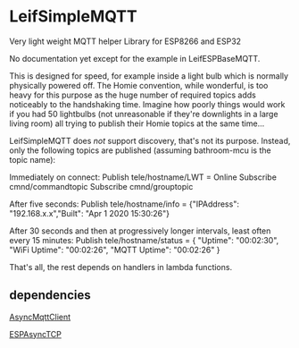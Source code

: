 # LeifSimpleMQTT
Very light weight MQTT helper Library for ESP8266 and ESP32

No documentation yet except for the example in LeifESPBaseMQTT.

This is designed for speed, for example inside a light bulb which is normally physically powered off.
The Homie convention, while wonderful, is too heavy for this purpose as the huge number of required topics adds noticeably to the handshaking time.
Imagine how poorly things would work if you had 50 lightbulbs (not unreasonable if they're downlights in a large living room) all trying to publish their Homie topics at the same time...

LeifSimpleMQTT does _not_ support discovery, that's not its purpose.
Instead, only the following topics are published (assuming bathroom-mcu is the topic name):

Immediately on connect:
Publish tele/hostname/LWT = Online
Subscribe cmnd/commandtopic
Subscribe cmnd/grouptopic

After five seconds:
Publish tele/hostname/info = {"IPAddress": "192.168.x.x","Built": "Apr 1 2020 15:30:26"}

After 30 seconds and then at progressively longer intervals, least often every 15 minutes:
Publish tele/hostname/status = { "Uptime": "00:02:30", "WiFi Uptime": "00:02:26", "MQTT Uptime": "00:02:26" }

That's all, the rest depends on handlers in lambda functions.


## dependencies

[AsyncMqttClient](https://github.com/marvinroger/async-mqtt-client)

[ESPAsyncTCP](https://github.com/me-no-dev/ESPAsyncTCP)
